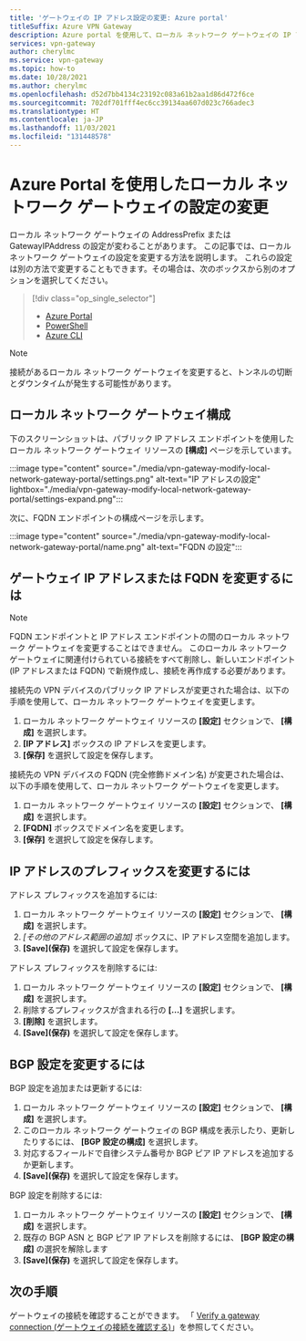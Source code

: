 ```yaml
---
title: 'ゲートウェイの IP アドレス設定の変更: Azure portal'
titleSuffix: Azure VPN Gateway
description: Azure portal を使用して、ローカル ネットワーク ゲートウェイの IP アドレスのプレフィックスを変更する方法について説明します。
services: vpn-gateway
author: cherylmc
ms.service: vpn-gateway
ms.topic: how-to
ms.date: 10/28/2021
ms.author: cherylmc
ms.openlocfilehash: d52d7bb4134c23192c083a61b2aa1d86d472f6ce
ms.sourcegitcommit: 702df701fff4ec6cc39134aa607d023c766adec3
ms.translationtype: HT
ms.contentlocale: ja-JP
ms.lasthandoff: 11/03/2021
ms.locfileid: "131448578"
---
```

# <a name="modify-local-network-gateway-settings-using-the-azure-portal"></a>Azure Portal を使用したローカル ネットワーク ゲートウェイの設定の変更

ローカル ネットワーク ゲートウェイの AddressPrefix または GatewayIPAddress の設定が変わることがあります。 この記事では、ローカル ネットワーク ゲートウェイの設定を変更する方法を説明します。 これらの設定は別の方法で変更することもできます。その場合は、次のボックスから別のオプションを選択してください。

> [!div class="op_single_selector"]
> * [Azure Portal](vpn-gateway-modify-local-network-gateway-portal.md)
> * [PowerShell](vpn-gateway-modify-local-network-gateway.md)
> * [Azure CLI](vpn-gateway-modify-local-network-gateway-cli.md)
>

>[!NOTE]
> 接続があるローカル ネットワーク ゲートウェイを変更すると、トンネルの切断とダウンタイムが発生する可能性があります。
>

## <a name="local-network-gateway-configuration"></a><a name="configure-lng"></a>ローカル ネットワーク ゲートウェイ構成

下のスクリーンショットは、パブリック IP アドレス エンドポイントを使用したローカル ネットワーク ゲートウェイ リソースの **[構成]** ページを示しています。

:::image type="content" source="./media/vpn-gateway-modify-local-network-gateway-portal/settings.png" alt-text="IP アドレスの設定" lightbox="./media/vpn-gateway-modify-local-network-gateway-portal/settings-expand.png":::

次に、FQDN エンドポイントの構成ページを示します。

:::image type="content" source="./media/vpn-gateway-modify-local-network-gateway-portal/name.png" alt-text="FQDN の設定":::

## <a name="to-modify-the-gateway-ip-address-or-fqdn"></a><a name="ip"></a>ゲートウェイ IP アドレスまたは FQDN を変更するには

> [!NOTE]
> FQDN エンドポイントと IP アドレス エンドポイントの間のローカル ネットワーク ゲートウェイを変更することはできません。 このローカル ネットワーク ゲートウェイに関連付けられている接続をすべて削除し、新しいエンドポイント (IP アドレスまたは FQDN) で新規作成し、接続を再作成する必要があります。
>

接続先の VPN デバイスのパブリック IP アドレスが変更された場合は、以下の手順を使用して、ローカル ネットワーク ゲートウェイを変更します。

1. ローカル ネットワーク ゲートウェイ リソースの **[設定]** セクションで、 **[構成]** を選択します。
2. **[IP アドレス]** ボックスの IP アドレスを変更します。
3. **[保存]** を選択して設定を保存します。

接続先の VPN デバイスの FQDN (完全修飾ドメイン名) が変更された場合は、以下の手順を使用して、ローカル ネットワーク ゲートウェイを変更します。

1. ローカル ネットワーク ゲートウェイ リソースの **[設定]** セクションで、 **[構成]** を選択します。
2. **[FQDN]** ボックスでドメイン名を変更します。
3. **[保存]** を選択して設定を保存します。

## <a name="to-modify-ip-address-prefixes"></a><a name="ipaddprefix"></a>IP アドレスのプレフィックスを変更するには

アドレス プレフィックスを追加するには:

1. ローカル ネットワーク ゲートウェイ リソースの **[設定]** セクションで、 **[構成]** を選択します。
2. *[その他のアドレス範囲の追加]* ボックスに、IP アドレス空間を追加します。
3. **[Save]\(保存\)** を選択して設定を保存します。

アドレス プレフィックスを削除するには:

1. ローカル ネットワーク ゲートウェイ リソースの **[設定]** セクションで、 **[構成]** を選択します。
2. 削除するプレフィックスが含まれる行の **[...]** を選択します。
3. **[削除]** を選択します。
4. **[Save]\(保存\)** を選択して設定を保存します。

## <a name="to-modify-bgp-settings"></a><a name="bgp"></a>BGP 設定を変更するには

BGP 設定を追加または更新するには:

1. ローカル ネットワーク ゲートウェイ リソースの **[設定]** セクションで、 **[構成]** を選択します。
2. このローカル ネットワーク ゲートウェイの BGP 構成を表示したり、更新したりするには、 **[BGP 設定の構成]** を選択します。
3. 対応するフィールドで自律システム番号か BGP ピア IP アドレスを追加するか更新します。
4. **[Save]\(保存\)** を選択して設定を保存します。

BGP 設定を削除するには:

1. ローカル ネットワーク ゲートウェイ リソースの **[設定]** セクションで、 **[構成]** を選択します。
2. 既存の BGP ASN と BGP ピア IP アドレスを削除するには、 **[BGP 設定の構成]** の選択を解除します
3. **[Save]\(保存\)** を選択して設定を保存します。

## <a name="next-steps"></a>次の手順

ゲートウェイの接続を確認することができます。 「 [Verify a gateway connection (ゲートウェイの接続を確認する)](vpn-gateway-verify-connection-resource-manager.md)」を参照してください。
